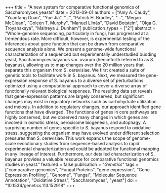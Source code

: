 +++
title = "A new system for comparative functional genomics of Saccharomyces yeasts"
date = 2013-09-01
authors = ["Amy A. Caudy", "Yuanfang Guan", "Yue Jia", "...", "Patrick H. Bradley", "...", "Megan McClean", "Coleen T. Murphy", "Manuel Llinás", "David Botstein", "Olga G. Troyanskaya", "Maitreya J. Dunham"]
publication_types = ["2"]
abstract = "Whole-genome sequencing, particularly in fungi, has progressed at a tremendous rate. More difficult, however, is experimental testing of the inferences about gene function that can be drawn from comparative sequence analysis alone. We present a genome-wide functional characterization of a sequenced but experimentally understudied budding yeast, Saccharomyces bayanus var. uvarum (henceforth referred to as S. bayanus), allowing us to map changes over the 20 million years that separate this organism from S. cerevisiae. We first created a suite of genetic tools to facilitate work in S. bayanus. Next, we measured the gene-expression response of S. bayanus to a diverse set of perturbations optimized using a computational approach to cover a diverse array of functionally relevant biological responses. The resulting data set reveals that gene-expression patterns are largely conserved, but significant changes may exist in regulatory networks such as carbohydrate utilization and meiosis. In addition to regulatory changes, our approach identified gene functions that have diverged. The functions of genes in core pathways are highly conserved, but we observed many changes in which genes are involved in osmotic stress, peroxisome biogenesis, and autophagy. A surprising number of genes specific to S. bayanus respond to oxidative stress, suggesting the organism may have evolved under different selection pressures than S. cerevisiae. This work expands the scope of genome-scale evolutionary studies from sequence-based analysis to rapid experimental characterization and could be adopted for functional mapping in any lineage of interest. Furthermore, our detailed characterization of S. bayanus provides a valuable resource for comparative functional genomics studies in yeast."
featured = false
publication = "*Genetics*"
tags = ["comparative genomics", "Fungal Proteins", "gene expression", "Gene Expression Profiling", "Genome", "Fungal", "Molecular Sequence Annotation", "Oxidative Stress", "Saccharomyces", "yeast"]
doi = "10.1534/genetics.113.152918"
+++

